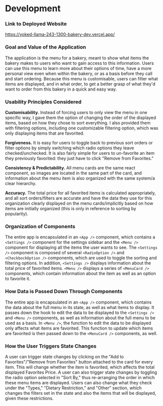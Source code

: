 # Development

### Link to Deployed Website

https://yoked-llama-243-1300-bakery-dev.vercel.app/

### Goal and Value of the Application

The application is the menu for a bakery, meant to show what items the bakery makes to users who want to gain access to this information. Users can use this menu to learn more about their options of time, have a more personal view even when within the bakery, or as a basis before they call and start ordering. Because this menu is customisable, users can filter what items are displayed, and in what order, to get a better grasp of what they'd want to order from this bakery in a quick and easy way.

### Usability Principles Considered

**Customisability.** Instead of forcing users to only view the menu in one specific way, I gave them the option of changing the order of the displayed items, based on how they chose to sort everything. I also provided them with filtering options, including one customizable filtering option, which was only displaying items that are favorited.

**Forgiveness.** It is easy for users to toggle back to previous sort orders or filter options by simply switching which radio options they leave checked/unchecked. It is also fairly simple for users to un-favorite an item they previously favorited: they just have to click "Remove from Favorites." 

**Consistency & Predictability.** All menu cards are the same react component, so images are located in the same part of the card, and information about the menu item is also organized with the same system/a clear hierarchy.

**Accuracy.** The total price for all favorited items is calculated appropriately, and all sort orders/filters are accurate and have the data they use for this organization clearly displayed on the menu cards/implicitly based on how items are initially organized (this is only in reference to sorting by popularity).

### Organization of Components

The entire app is encapsulated in an `<App />` component, which contains a `<Settings />` component for the settings sidebar and the `<Menu />` component for displaying all the items the user wants to see. The `<Settings />` component is composed of several `<RadioOption />` and `<CheckbockOption />` components, which are used to toggle the sorting and filtering options. In addition, `<Settings />` displays information about the total price of favorited items. `<Menu />` displays a series of `<MenuCard />` components, which contain information about the item as well as an option to favorite it.

### How Data is Passed Down Through Components

The entire app is encapsulated in an `<App />` component, which contains the data about the full menu in its state, as well as what items to display. It passes down the hook to edit the data to be displayed to the `<Settings />` and `<Menu />` components, as well as information about the full menu to be used as a basis. In `<Menu />`, the function to edit the data to be displayed only affects what items are favorited. This function to update which items are favorited is then passed down to the `<MenuCard />` components, as well.

### How the User Triggers State Changes

A user can trigger state changes by clicking on the "Add to Favorites"/"Remove from Favorites" button attached to the card for every item. This will change whether the item is favorited, which affects the total displayed Favorites Price. A user can also trigger state changes by toggling the radio option selected in "Sort By," thus re-arranging the order in which these menu items are displayed. Users can also change what they check under the "Types," "Dietary Restriction," and "Other" section, which changes the filters set in the state and also the items that will be displayed, given these restrictions.
